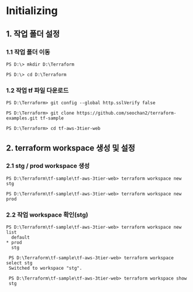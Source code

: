 # Initializing
## 1. 작업 폴더 설정
### 1.1 작업 폴더 이동
```
PS D:\> mkdir D:\Terraform

PS D:\> cd D:\Terraform
```
### 1.2 작업 tf 파일 다운로드
```
PS D:\Terraform> git config --global http.sslVerify false

PS D:\Terraform> git clone https://github.com/seochan2/terraform-examples.git tf-sample

PS D:\Terraform> cd tf-aws-3tier-web
```
## 2. terraform workspace 생성 및 설정
### 2.1 stg / prod workspace 생성
```
PS D:\Terraform\tf-sample\tf-aws-3tier-web> terraform workspace new stg

PS D:\Terraform\tf-sample\tf-aws-3tier-web> terraform workspace new prod
```
### 2.2 작업 workspace 확인(stg)
```
PS D:\Terraform\tf-sample\tf-aws-3tier-web> terraform workspace new list
  default
* prod
  stg
```
```  
 PS D:\Terraform\tf-sample\tf-aws-3tier-web> terraform workspace select stg
 Switched to workspace "stg".
``` 
```
 PS D:\Terraform\tf-sample\tf-aws-3tier-web> terraform workspace show
 stg
```

